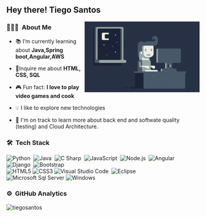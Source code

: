 
<h2>Hey there! Tiego Santos</h2>
<img alt="Night Coding" src="https://raw.githubusercontent.com/AVS1508/AVS1508/master/assets/Night-Coding.gif" align="right"/>
<!-- ## 👋 &nbsp;Hey there! I'm Aditya -->

### 👨🏻‍💻 &nbsp;About Me

- 📚 I’m currently learning about **Java,Spring boot,Angular,AWS**

- 💬Inquire me about **HTML, CSS, SQL**

- 🎮 Fun fact: **I love to play video games and cook**

- 💡 I like to explore new technologies

- 🌱 I'm on track to learn more about back end and softwate quality (testing) and Cloud Architecture.



### 🛠 &nbsp;Tech Stack

![Python](https://img.shields.io/badge/-Python-05122A?style=flat&logo=python)&nbsp;
![Java](https://img.shields.io/badge/-Java-05122A?style=flat&logo=Java&logoColor=FFA518)&nbsp;
![C Sharp](https://img.shields.io/badge/-CSharp-black?style=flat&logo=CSharp)&nbsp;
![JavaScript](https://img.shields.io/badge/-JavaScript-05122A?style=flat&logo=javascript)&nbsp;
![Node.js](https://img.shields.io/badge/-Node.js-05122A?style=flat&logo=node.js)&nbsp;
![Angular](https://img.shields.io/badge/-Angular-black?style=flat&logo=angular)&nbsp;
![Django](https://img.shields.io/badge/-Django-05122A?style=flat&logo=django&logoColor=092E20)&nbsp;
![Bootstrap](https://img.shields.io/badge/-Bootstrap-05122A?style=flat&logo=bootstrap&logoColor=563D7C)\
![HTML5](https://img.shields.io/badge/-HTML5-%23E44D27?style=flat-square&logo=html5&logoColor=ffffff)
![CSS3](https://img.shields.io/badge/-CSS3-%231572B6?style=flat-square&logo=css3)
![Visual Studio Code](https://img.shields.io/badge/-Visual%20Studio%20Code-05122A?style=flat&logo=visual-studio-code&logoColor=007ACC)&nbsp;
![Eclipse](https://img.shields.io/badge/-Eclipse-05122A?style=flat&logo=eclipse-ide&logoColor=2C2255)\
![Microsoft Sql Server](https://img.shields.io/badge/-Sql%20Server-CC2927?style=flat-square&logo=microsoft-sql-server&logoColor=ffffff)
![Windows](http://img.shields.io/badge/-Windows-0078D6?style=flat-square&logo=windows&logoColor=ffffff)


### ⚙️ &nbsp;GitHub Analytics

<p> <img align = "center" src = "https://github-readme-stats.vercel.app/api/top-langs?username=tiegosantos&show_icons=true&locale=en&layout=compact" alt = "tiegosantos" /> </p>


